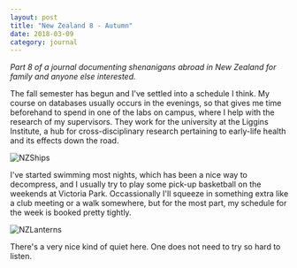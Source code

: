 ```yaml
---
layout: post
title: "New Zealand 8 - Autumn"
date: 2018-03-09
category: journal
---
```


<link rel="stylesheet" type="text/css"  href="/keiths-site/css/main.css">

*Part 8 of a journal documenting shenanigans abroad in New Zealand for family and anyone else interested.*

The fall semester has begun and I've settled into a schedule I think. My course on databases usually occurs in the evenings, so that gives me time beforehand to spend in one of the labs on campus, where I help with the research of my supervisors. They work for the university at the Liggins Institute, a hub for cross-disciplinary research pertaining to early-life health and its effects down the road.

![NZShips](/keiths-site/image_dir/NZShips.jpg)

I've started swimming most nights, which has been a nice way to decompress, and I usually try to play some pick-up basketball on the weekends at Victoria Park. Occassionally I'll squeeze in something extra like a club meeting or a walk somewhere, but for the most part, my schedule for the week is booked pretty tightly.

![NZLanterns](/keiths-site/image_dir/NZLanterns.jpg)

There's a very nice kind of quiet here. One does not need to try so hard to listen.